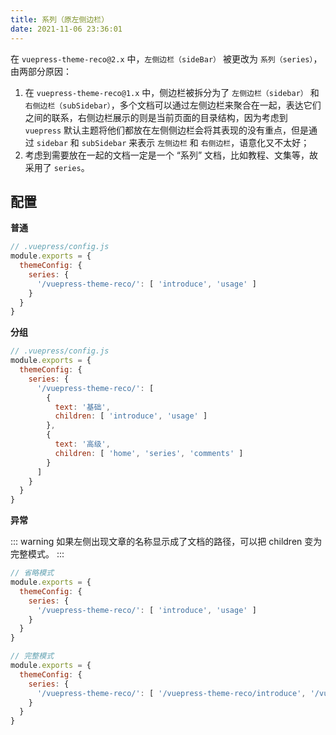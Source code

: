 ```yaml
---
title: 系列（原左侧边栏）
date: 2021-11-06 23:36:01
---
```


在 `vuepress-theme-reco@2.x` 中，`左侧边栏（sideBar）` 被更改为 `系列（series）`，由两部分原因：

1. 在 `vuepress-theme-reco@1.x` 中，侧边栏被拆分为了 `左侧边栏（sidebar）` 和 `右侧边栏（subSidebar）`，多个文档可以通过左侧边栏来聚合在一起，表达它们之间的联系，右侧边栏展示的则是当前页面的目录结构，因为考虑到 `vuepress` 默认主题将他们都放在左侧侧边栏会将其表现的没有重点，但是通过 `sidebar` 和 `subSidebar` 来表示 `左侧边栏` 和 `右侧边栏`，语意化又不太好；
2. 考虑到需要放在一起的文档一定是一个 “系列” 文档，比如教程、文集等，故采用了 `series`。

## 配置

**普通**

``` js
// .vuepress/config.js
module.exports = {
  themeConfig: {
    series: {
      '/vuepress-theme-reco/': [ 'introduce', 'usage' ]
    }
  }
}
```

**分组**

```js
// .vuepress/config.js
module.exports = {
  themeConfig: {
    series: {
      '/vuepress-theme-reco/': [
        {
          text: '基础',
          children: [ 'introduce', 'usage' ]
        },
        {
          text: '高级',
          children: [ 'home', 'series', 'comments' ]
        }
      ]
    }
  }
}
```

**异常**

::: warning
如果左侧出现文章的名称显示成了文档的路径，可以把 children 变为完整模式。
:::

```js
// 省略模式
module.exports = {
  themeConfig: {
    series: {
      '/vuepress-theme-reco/': [ 'introduce', 'usage' ]
    }
  }
}

// 完整模式
module.exports = {
  themeConfig: {
    series: {
      '/vuepress-theme-reco/': [ '/vuepress-theme-reco/introduce', '/vuepress-theme-reco/usage' ]
    }
  }
}
```
